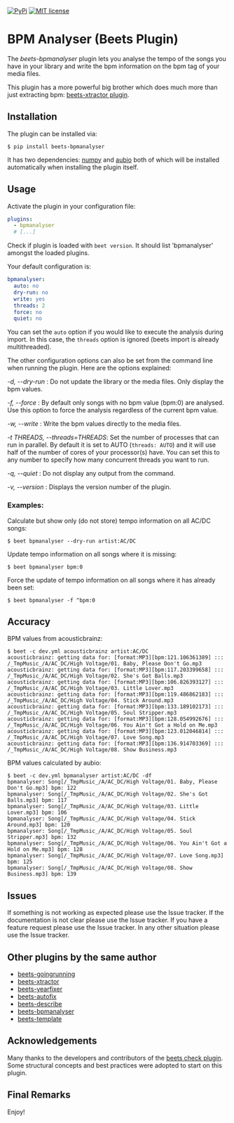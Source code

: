 [![PyPi](https://img.shields.io/pypi/v/beets-bpmanalyser.svg)](https://pypi.org/project/beets-bpmanalyser/)
[![MIT license](https://img.shields.io/badge/License-MIT-blue.svg)](LICENSE.txt)

# BPM Analyser (Beets Plugin)

The _beets-bpmanalyser_ plugin lets you analyse the tempo of the songs you have in your library and write the bpm information on the bpm tag of your media files.

This plugin has a more powerful big brother which does much more than just extracting bpm: [beets-xtractor plugin](https://github.com/adamjakab/BeetsPluginXtractor).

## Installation

The plugin can be installed via:

```shell script
$ pip install beets-bpmanalyser
```

It has two dependencies: [numpy](https://pypi.org/project/numpy/) and [aubio](https://pypi.org/project/aubio/) both of which will be installed automatically when installing the plugin itself.

## Usage

Activate the plugin in your configuration file:

```yaml
plugins:
  - bpmanalyser
  # [...]
```

Check if plugin is loaded with `beet version`. It should list 'bpmanalyser' amongst the loaded plugins.

Your default configuration is:

```yaml
bpmanalyser:
  auto: no
  dry-run: no
  write: yes
  threads: 2
  force: no
  quiet: no
```

You can set the `auto` option if you would like to execute the analysis during import. In this case, the `threads` option is ignored (beets import is already multithreaded).

The other configuration options can also be set from the command line when running the plugin.
Here are the options explained:

_-d, --dry-run_ : Do not update the library or the media files. Only display the bpm values.

_-f, --force_ : By default only songs with no bpm value (bpm:0) are analysed. Use this option to force the analysis regardless of the current bpm value.

_-w, --write_ : Write the bpm values directly to the media files.

_-t THREADS, --threads=THREADS_: Set the number of processes that can run in parallel. By default it is set to AUTO (`threads: AUTO`) and it will use half of the number of cores of your processor(s) have. You can set this to any number to specify how many concurrent threads you want to run.

_-q, --quiet_ : Do not display any output from the command.

_-v, --version_ : Displays the version number of the plugin.

### Examples:

Calculate but show only (do not store) tempo information on all AC/DC songs:

    $ beet bpmanalyser --dry-run artist:AC/DC

Update tempo information on all songs where it is missing:

    $ beet bpmanalyser bpm:0

Force the update of tempo information on all songs where it has already been set:

    $ beet bpmanalyser -f ^bpm:0

## Accuracy

BPM values from acousticbrainz:

```shell script
$ beet -c dev.yml acousticbrainz artist:AC/DC
acousticbrainz: getting data for: [format:MP3][bpm:121.106361389] ::: /_TmpMusic_/A/AC_DC/High Voltage/01. Baby, Please Don't Go.mp3
acousticbrainz: getting data for: [format:MP3][bpm:117.203399658] ::: /_TmpMusic_/A/AC_DC/High Voltage/02. She's Got Balls.mp3
acousticbrainz: getting data for: [format:MP3][bpm:106.826393127] ::: /_TmpMusic_/A/AC_DC/High Voltage/03. Little Lover.mp3
acousticbrainz: getting data for: [format:MP3][bpm:119.486862183] ::: /_TmpMusic_/A/AC_DC/High Voltage/04. Stick Around.mp3
acousticbrainz: getting data for: [format:MP3][bpm:133.189102173] ::: /_TmpMusic_/A/AC_DC/High Voltage/05. Soul Stripper.mp3
acousticbrainz: getting data for: [format:MP3][bpm:128.054992676] ::: /_TmpMusic_/A/AC_DC/High Voltage/06. You Ain't Got a Hold on Me.mp3
acousticbrainz: getting data for: [format:MP3][bpm:123.012046814] ::: /_TmpMusic_/A/AC_DC/High Voltage/07. Love Song.mp3
acousticbrainz: getting data for: [format:MP3][bpm:136.914703369] ::: /_TmpMusic_/A/AC_DC/High Voltage/08. Show Business.mp3
```

BPM values calculated by aubio:

```shell script
$ beet -c dev.yml bpmanalyser artist:AC/DC -df
bpmanalyser: Song[/_TmpMusic_/A/AC_DC/High Voltage/01. Baby, Please Don't Go.mp3] bpm: 122
bpmanalyser: Song[/_TmpMusic_/A/AC_DC/High Voltage/02. She's Got Balls.mp3] bpm: 117
bpmanalyser: Song[/_TmpMusic_/A/AC_DC/High Voltage/03. Little Lover.mp3] bpm: 106
bpmanalyser: Song[/_TmpMusic_/A/AC_DC/High Voltage/04. Stick Around.mp3] bpm: 120
bpmanalyser: Song[/_TmpMusic_/A/AC_DC/High Voltage/05. Soul Stripper.mp3] bpm: 132
bpmanalyser: Song[/_TmpMusic_/A/AC_DC/High Voltage/06. You Ain't Got a Hold on Me.mp3] bpm: 128
bpmanalyser: Song[/_TmpMusic_/A/AC_DC/High Voltage/07. Love Song.mp3] bpm: 125
bpmanalyser: Song[/_TmpMusic_/A/AC_DC/High Voltage/08. Show Business.mp3] bpm: 139
```

## Issues

If something is not working as expected please use the Issue tracker.
If the documentation is not clear please use the Issue tracker.
If you have a feature request please use the Issue tracker.
In any other situation please use the Issue tracker.

## Other plugins by the same author

- [beets-goingrunning](https://github.com/adamjakab/BeetsPluginGoingRunning)
- [beets-xtractor](https://github.com/adamjakab/BeetsPluginXtractor)
- [beets-yearfixer](https://github.com/adamjakab/BeetsPluginYearFixer)
- [beets-autofix](https://github.com/adamjakab/BeetsPluginAutofix)
- [beets-describe](https://github.com/adamjakab/BeetsPluginDescribe)
- [beets-bpmanalyser](https://github.com/adamjakab/BeetsPluginBpmAnalyser)
- [beets-template](https://github.com/adamjakab/BeetsPluginTemplate)

## Acknowledgements

Many thanks to the developers and contributors of the [beets check plugin](https://github.com/geigerzaehler/beets-check). Some structural concepts and best practices were adopted to start on this plugin.

## Final Remarks

Enjoy!
